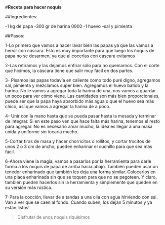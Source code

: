 #**Receta para hacer noquis**

##Ingredientes:

-1 kg de papa
-300 gr de harina 0000
-1 huevo
-sal y pimienta

##Pasos:

1-Lo primero que vamos a hacer lavar bien las papas ya que las vamos a hervir con cáscara. Esto es muy importante para que luego los ñoquis de papa no se desarmen, ya que al cocerlas con cáscara evitamos

2-Las retiramos y las dejamos enfriar sólo para no quemarnos. Con el corte que hicimos, la cáscara tiene que salir muy fácil en dos partes.

3- Pisamos las papas todavía en caliente como todo puré digno, agregamos sal, pimienta y mezclamos super bien. Agregamos el huevo batido y la harina. No le vamos a agregar toda la harina de una, nos vamos a guardar un poco para ver cómo viene. Las cantidades son más bien proporcionales, puede ser que la papa haya absorbido más agua o que el huevo sea más chico, así que vamos a agregar la harina de a poco.

4- Unir con la mano hasta que se pueda pasar hasta la mesada y terminar de integrar. Si en este paso ven que hace falta más harina, tenemos el resto para agregar. No es necesario amar mucho, la idea es llegar a una masa unida y uniforme sin tocarla mucho.

5-Cortar tiras de masa y hacer chorricitos o rollitos, y cortar trocitos de unos 2 o 3 cm de ancho, pueden enharinar el cuchillo para que sea más fácil.

6-Ahora viene la magia, vamos a pasarlos por la herramienta para darle forma a los ñoquis de papa de arriba hacia abajo. También pueden usar un tenedor enharinado que también les deja una forma similar. Colocarlos en una placa enharinada sin que se toquen para que no se pegoteen. Y claro, también pueden hacerlos sin la herramienta y simplemente que queden en su versión más rústica.

7-Para la cocción, llevar de a tandas a una olla con agua hirviendo con sal. Van a ver que se caen al fondo. Cuando suben, los dejan 5 minutos y ya están listos!

> Disfrutar de unos noquis riquisimos
